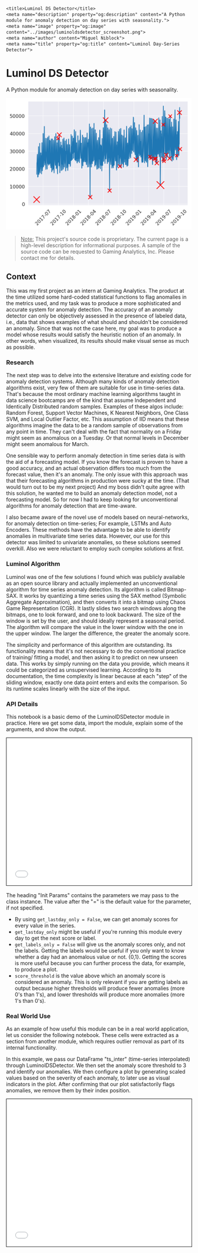     <title>Luminol DS Detector</title>
    <meta name="description" property="og:description" content="A Python module for anomaly detection on day series with seasonality.">
    <meta name="image" property="og:image" content="../images/luminoldsdetector_screenshot.png">
    <meta name="author" content="Miguel Niblock">
    <meta name="title" property="og:title" content="Luminol Day-Series Detector">

# Luminol DS Detector

A Python module for anomaly detection on day series with seasonality.

<span class="image main"><img src="../images/luminoldsdetector_screenshot.png" alt="banner" /></span>

> <u>Note:</u> This project's source code is proprietary. The current page is a high-level description for informational purposes. A sample of the source code can be requested to Gaming Analytics, Inc. Please contact me for details.

## Context

This was my first project as an intern at Gaming Analytics. The product at the time utilized some hard-coded statistical functions to flag anomalies in the metrics used, and my task was to produce a more sophisticated and accurate system for anomaly detection. The accuracy of an anomaly detector can only be objectively assessed in the presence of labeled data, i.e., data that shows examples of what should and shouldn't be considered an anomaly. Since that was not the case here, my goal was to produce a model whose results would satisfy the heuristic notion of an anomaly. In other words, when visualized, its results should make visual sense as much as possible. 

### Research

The next step was to delve into the extensive literature and existing code for anomaly detection systems. Although many kinds of anomaly detection algorithms exist, very few of them are suitable for use in time-series data. That's because the most ordinary machine learning algorithms taught in data science bootcamps are of the kind that assume Independent and Identically Distributed random samples. Examples of these algos include: Random Forest, Support Vector Machines, K Nearest Neighbors, One Class SVM, and Local Outlier Factor, etc. This assumption of IID means that these algorithms imagine the data to be a random sample of observations from any point in time. They can't deal with the fact that normality on a Friday might seem as anomalous on a Tuesday. Or that normal levels in December might seem anomalous for March.

One sensible way to perform anomaly detection in time series data is with the aid of a forecasting model. If you know the forecast is proven to have a good accuracy, and an actual observation differs too much from the forecast value, then it's an anomaly. The only issue with this approach was that their forecasting algorithms in production were sucky at the time. (That would turn out to be my next project) And my boss didn't quite agree with this solution, he wanted me to build an anomaly detection model, not a forecasting model. So for now I had to keep looking for unconventional algorithms for anomaly detection that are time-aware.

I also became aware of the novel use of models based on neural-networks, for anomaly detection on time-series; For example, LSTMs and Auto Encoders. These methods have the advantage to be able to identify anomalies in multivariate time series data. However, our use for this detector was limited to univariate anomalies, so these solutions seemed overkill. Also we were reluctant to employ such complex solutions at first.

### Luminol Algorithm

Luminol was one of the few solutions I found which was publicly available as an open source library and actually implemented an unconventional algorithm for time series anomaly detection. Its algorithm is called Bitmap-SAX. It works by quantizing a time series using the SAX method (Symbolic Aggregate Approximation), and then converts it into a bitmap using Chaos Game Representation (CGR). It lastly slides two search windows along the bitmaps, one to look forward, and one to look backward. The size of the window is set by the user, and should ideally represent a seasonal period. The algorithm will compare the value in the lower window with the one in the upper window. The larger the difference, the greater the anomaly score. 

The simplicity and performance of this algorithm are outstanding. Its functionality means that it's not necessary to do the conventional practice of training/ fitting a model, and then asking it to predict on new unseen data. This works by simply running on the data you provide, which means it could be categorized as unsupervised learning. According to its documentation, the time complexity is linear because at each "step" of the sliding window, exactly one data point enters and exits the comparison. So its runtime scales linearly with the size of the input.

### API Details

This notebook is a basic demo of the LuminolDSDetector module in practice. Here we get some data, import the module, explain some of the arguments, and show the output.

<iframe class="jupyter" src="LuminolDS_testing-styled.html" width="100%" height="400" style="border:1px solid black;">
            </iframe>


The heading "Init Params" contains the parameters we may pass to the class instance. The value after the "=" is the default value for the parameter, if not specified.

- By using `get_lastday_only = False`, we can get anomaly scores for every value in the series.
- `get_lastday_only` might be useful if you're running this module every day to get the next score or label.
- `get_labels_only = False` will give us the anomaly scores only, and not the labels. Getting the labels would be useful if you only want to know whether a day had an anomalous value or not. {0,1}. Getting the scores is more useful because you can further process the data, for example, to produce a plot. 
- `score_threshold` is the value above which an anomaly score is considered an anomaly. This is only relevant if you are getting labels as output because higher thresholds will produce fewer anomalies (more 0's than 1's), and lower thresholds will produce more anomalies (more 1's than 0's).

### Real World Use

As an example of how useful this module can be in a real world application, let us consider the following notebook. These cells were extracted as a section from another module, which requires outlier removal as part of its internal functionality. 

In this example, we pass our DataFrame "ts_inter" (time-series interpolated) through LuminolDSDetector. We then set the anomaly score threshold to 3 and identify our anomalies. We then configure a plot by generating scaled values based on the severity of each anomaly, to later use as visual indicators in the plot. After confirming that our plot satisfactorily flags anomalies, we remove them by their index position.

<iframe class="jupyter" src="Drop_outliers-styled.html" width="100%" height="400" style="border:1px solid black;">
            </iframe>